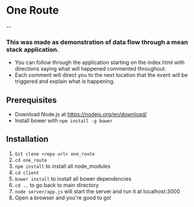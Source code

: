 # One Route
--
### This was made as demonstration of data flow through a mean stack application.

* You can follow through the application starting on the index.html with directions saying what will happened commented throughout.
* Each comment will direct you to the next location that the event will be triggered and explain what is happening.

## Prerequisites
* Download Node.js at https://nodejs.org/en/download/
* Install bower with `npm install -g bower`

## Installation
1. `Git clone <repo url> one_route`
2. `cd one_route`
3. `npm install` to install all node_modules
4. `cd client`
5. `bower install` to install all bower dependencies
6. `cd ..` to go back to main directory
7. `node server/app.js` will start the server and run it at localhost:3000
8. Open a browser and you're good to go!